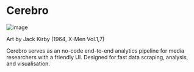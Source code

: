 # Cerebro

![image](https://user-images.githubusercontent.com/65873585/135470294-2b98e5f4-a89f-4b83-a223-0ec2f15cccea.png)


Art by Jack Kirby (1964, X-Men Vol.1,7)



Cerebro serves as an no-code end-to-end analytics pipeline for media researchers with a friendly UI. Designed for fast data scraping, analysis, and visualisation. 

